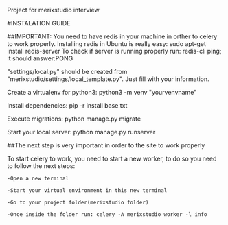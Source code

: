 Project for merixstudio interview


#INSTALATION GUIDE

##IMPORTANT:
You need to have redis in your machine in orther to celery to work properly.
Installing redis in Ubuntu is really easy: sudo apt-get install redis-server
To check if server is running properly run: redis-cli ping; it should answer:PONG

"settings/local.py" should be created from "merixstudio/settings/local_template.py". Just fill with your information.

Create a virtualenv for python3: python3 -m venv "yourvenvname"

Install dependencies: pip -r install base.txt

Execute migrations: python manage.py migrate

Start your local server: python manage.py runserver



##The next step is very important in order to the site to work properly

To start celery to work, you need to start a new worker, to do so you need to follow the next steps:

    -Open a new terminal

    -Start your virtual environment in this new terminal

    -Go to your project folder(merixstudio folder)

    -Once inside the folder run: celery -A merixstudio worker -l info